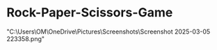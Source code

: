 # Rock-Paper-Scissors-Game

"C:\Users\OM\OneDrive\Pictures\Screenshots\Screenshot 2025-03-05 223358.png"
